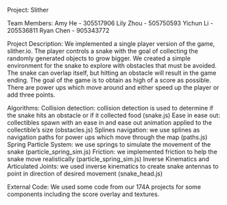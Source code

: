 Project: Slither

Team Members:
Amy He - 305517906
Lily Zhou - 505750593
Yichun Li - 205536811
Ryan Chen - 905343772

Project Description:
We implemented a single player version of the game, slither.io. The player controls a snake with the goal of collecting the randomly generated objects to grow bigger. We created a simple environment for the snake to explore with obstacles that must be avoided. The snake can overlap itself, but hitting an obstacle will result in the game ending. The goal of the game is to obtain as high of a score as possible. There are power ups which move around and either speed up the player or add three points.

Algorithms: 
Collision detection: collision detection is used to determine if the snake hits an obstacle or if it collected food (snake.js)
Ease in ease out: collectibles spawn with an ease in and ease out animation applied to the collectible’s size (obstacles.js)
Splines navigation: we use splines as navigation paths for power ups which move through the map (paths.js)
Spring Particle System: we use springs to simulate the movement of the snake (particle_spring_sim.js)
Friction: we implemented friction to help the snake move realistically (particle_spring_sim.js)
Inverse Kinematics and Articulated Joints: we used inverse kinematics to create snake antennas to point in direction of desired movement (snake_head.js)

External Code:
We used some code from our 174A projects for some components including the score overlay and textures.

